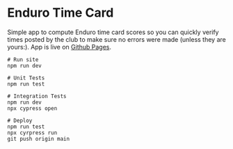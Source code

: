 # Enduro Time Card

Simple app to compute Enduro time card scores so you can quickly verify
times posted by the club to make sure no errors were made (unless they are 
yours:). App is live on [Github Pages](https://troysandal.github.io/timecard/).

```
# Run site
npm run dev

# Unit Tests
npm run test

# Integration Tests
npm run dev
npx cypress open

# Deploy
npm run test
npx cyrpress run
git push origin main

```

